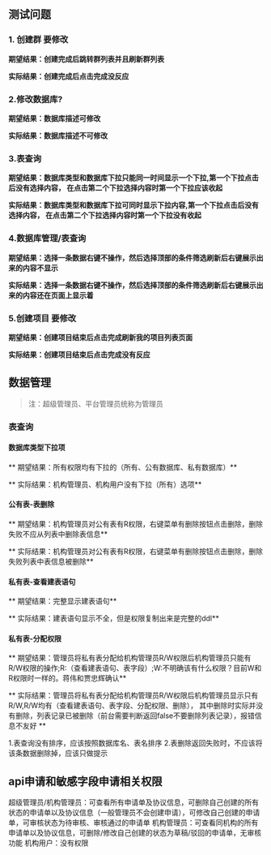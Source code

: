 ## 测试问题
### 1. 创建群 要修改

**期望结果：创建完成后跳转群列表并且刷新群列表**

**实际结果：创建完成后点击完成没反应**

### 2.修改数据库?

**期望结果：数据库描述可修改**

**实际结果：数据库描述不可修改**
### 3.表查询

**期望结果：数据库类型和数据库下拉只能同一时间显示一个下拉,第一个下拉点击后没有选择内容，
在点击第二个下拉选择内容时第一个下拉应该收起**

**实际结果：数据库类型和数据库下拉可同时显示下拉内容,第一个下拉点击后没有选择内容，
在点击第二个下拉选择内容时第一个下拉没有收起**
### 4.数据库管理/表查询

**期望结果：选择一条数据右键不操作，然后选择顶部的条件筛选刷新后右键展示出来的内容不显示**

**实际结果：选择一条数据右键不操作，然后选择顶部的条件筛选刷新后右键展示出来的内容还在页面上显示着**
### 5.创建项目 要修改

**期望结果：创建项目结束后点击完成刷新我的项目列表页面**

**实际结果：创建项目结束后点击完成没有反应**







## 数据管理
> 注：超级管理员、平台管理员统称为管理员

### 表查询
#### 数据库类型下拉项
** 期望结果：所有权限均有下拉的（所有、公有数据库、私有数据库）**

** 实际结果：机构管理员、机构用户没有下拉（所有）选项**

#### 公有表-表删除
** 期望结果：机构管理员对公有表有R权限，右键菜单有删除按钮点击删除，删除失败不应从列表中删除表信息**

** 实际结果：机构管理员对公有表有R权限，右键菜单有删除按钮点击删除，删除失败列表中表信息被删除**

#### 私有表-查看建表语句
** 期望结果：完整显示建表语句**

** 实际结果：建表语句显示不全，但是权限复制出来是完整的ddl**

#### 私有表-分配权限

** 期望结果：管理员将私有表分配给机构管理员R/W权限后机构管理员只能有R/W权限的操作;R:（查看建表语句、表字段）;W:不明确该有什么权限？目前W和R权限时一样的。蒋伟和贾忠辉确认**

** 实际结果：管理员将私有表分配给机构管理员R/W权限后机构管理员显示只有R/W,R/W均有（查看建表语句、表字段、分配权限、删除），
其中删除时实际并没有删除，列表记录已被删除（前台需要判断返回false不要删除列表记录），报错信息不友好 **





1.表查询没有排序，应该按照数据库名、表名排序
2.表删除返回失败时，不应该将该条数据删除掉，应该只做提示




## api申请和敏感字段申请相关权限
超级管理员/机构管理员：可查看所有申请单及协议信息，可删除自己创建的所有状态的申请单以及协议信息（一般管理员不会创建申请），可修改自己创建的申请单，可审核状态为待审核、审核通过的申请单
机构管理员：可查看同机构的所有申请单以及协议信息，可删除/修改自己创建的状态为草稿/驳回的申请单，无审核功能
机构用户：没有权限
















